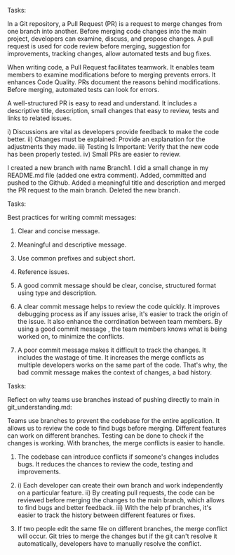 Tasks:

In a Git repository, a Pull Request (PR) is a request to merge changes from one branch into another. Before merging code changes into the main project, developers can examine, discuss, and propose changes. A pull request is used for code review before merging, suggestion for improvements, tracking changes, allow automated tests and bug fixes.

When writing code, a Pull Request facilitates teamwork. It enables team members to examine modifications before to merging prevents errors. It enhances Code Quality. PRs document the reasons behind modifications. Before merging, automated tests can look for errors.

A well-structured PR is easy to read and understand. It includes a descriptive title, description, small changes that easy to review, tests and links to related issues.

i) Discussions are vital as developers provide feedback to make the code better.
ii) Changes must be explained: Provide an explanation for the adjustments they made.
iii) Testing Is Important: Verify that the new code has been properly tested.
iv) Small PRs are easier to review.

I created a new branch with name Branch1. I did a small change in my README.md file (added one extra comment). Added, committed and pushed to the Github. Added a meaningful title and description and merged the PR request to the main branch. Deleted the new branch.

Tasks:

Best practices for writing commit messages:
1. Clear and concise message.
2. Meaningful and descriptive message.
3. Use common prefixes and subject short.
4. Reference issues.

1. A good commit message should be clear, concise, structured format using type and description.
2. A clear commit message helps to review the code quickly. 
   It improves debugging process as if any issues arise, it's easier to track the origin of the 
   issue.
   It also enhance the corrdination between team members. By using a good commit 
   message , the team members knows what is being worked on, to minimize the conflicts.
3. A poor commit message makes it difficult to track the changes. It includes the wastage of time. It increases the merge conflicts as multiple developers works on the same part of the code. That's why, the bad commit message makes the context of changes, a bad history. 

Tasks:

Reflect on why teams use branches instead of pushing directly to main in git_understanding.md:

Teams use branches to prevent the codebase for the entire application. It allows us to review the code to find bugs before merging. Different features can work on different branches. Testing can be done to check if the changes is working. With branches, the merge conflicts is easier to handle.

1. The codebase can introduce conflicts if someone's changes includes bugs.
    It reduces the chances to review the code, testing and improvements.

2. i) Each developer can create their own branch and work independently on a particular 
      feature.
   ii) By creating pull requests, the code can be reviewed before merging the changes to 
       the main branch, which allows to find bugs and better feedback.
  iii) With the help pf branches, it's easier to track the history between different features or 
       fixes.

3. If two people edit the same file on different branches, the merge conflict will occur. Git 
   tries to merge the changes but if the git can't resolve it automatically, developers have 
   to manually resolve the conflict.
